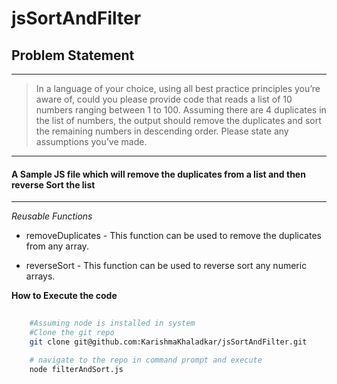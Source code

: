 # jsSortAndFilter

## Problem Statement
----
> In a language of your choice, using all best practice principles you’re aware of, could you please provide code that reads a list of 10 numbers ranging between 1 to 100.
Assuming there are 4 duplicates in the list of numbers, the output should remove the duplicates and sort the remaining numbers in descending order. Please state any assumptions you’ve made.

-------


####  A Sample JS file which will remove the duplicates from a list and then reverse Sort the list

------

*Reusable Functions*
-  removeDuplicates - This function can be used to remove the duplicates from any array.

- reverseSort -  This function can be used to reverse sort any numeric arrays.


**How to Execute the code**
```.bash
  
    #Assuming node is installed in system
    #Clone the git repo
    git clone git@github.com:KarishmaKhaladkar/jsSortAndFilter.git

    # navigate to the repo in command prompt and execute
    node filterAndSort.js
```